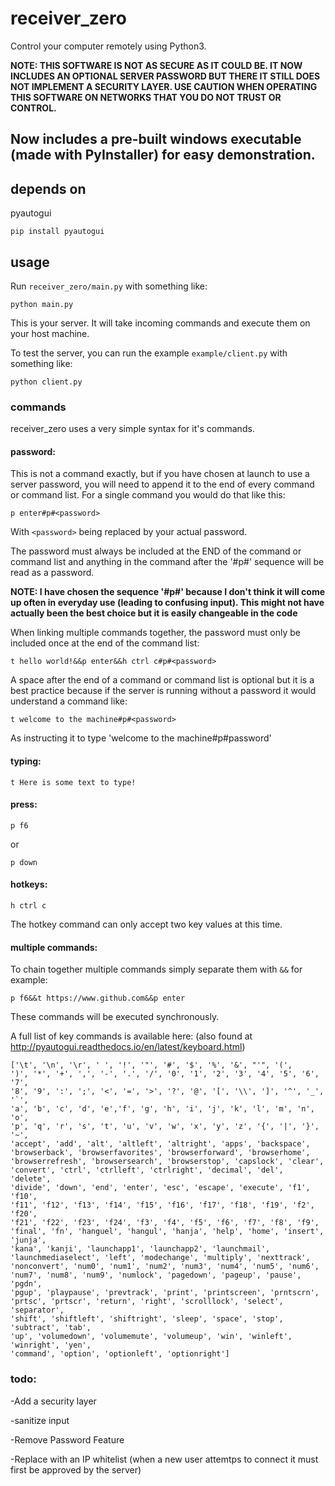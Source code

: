 # receiver_zero
Control your computer remotely using Python3. 

**NOTE: THIS SOFTWARE IS NOT AS SECURE AS IT COULD BE. IT NOW INCLUDES AN OPTIONAL SERVER PASSWORD BUT THERE IT STILL DOES NOT IMPLEMENT A SECURITY LAYER. USE CAUTION WHEN OPERATING THIS SOFTWARE ON NETWORKS THAT YOU DO NOT TRUST OR CONTROL.**
 
## Now includes a pre-built windows executable (made with PyInstaller) for easy demonstration. 

## depends on
pyautogui
```
pip install pyautogui
```

## usage
Run ```receiver_zero/main.py``` with something like:
```
python main.py
```
This is your server. It will take incoming commands and execute them on your host machine. 

To test the server, you can run the example ```example/client.py``` with something like:
```
python client.py
```
### commands
receiver_zero uses a very simple syntax for it's commands.
#### password:
This is not a command exactly, but if you have chosen at launch to use a server password, you will need to append it to the end of every command or command list. For a single command you would do that like this:
```
p enter#p#<password>
```
With ```<password>``` being replaced by your actual password. 

The password must always be included at the END of the command or command list and anything in the command after the '#p#' sequence will be read as a password. 

**NOTE: I have chosen the sequence '#p#' because I don't think it will come up often in everyday use (leading to confusing input). This might not have actually been the best choice but it is easily changeable in the code**

When linking multiple commands together, the password must only be included once at the end of the command list:
```
t hello world!&&p enter&&h ctrl c#p#<password>
```
A space after the end of a command or command list is optional but it is a best practice because if the server is running without a password it would understand a command like:
```
t welcome to the machine#p#<password>
```
As instructing it to type 'welcome to the machine#p#password'
#### typing:
```
t Here is some text to type!
```
#### press:
```
p f6
```
or
```
p down
```
#### hotkeys:
```
h ctrl c
```
The hotkey command can only accept two key values at this time.
#### multiple commands:
To chain together multiple commands simply separate them with ```&&``` for example:
```
p f6&&t https://www.github.com&&p enter
```
These commands will be executed synchronously. 

A full list of key commands is available here: (also found at http://pyautogui.readthedocs.io/en/latest/keyboard.html)
```
['\t', '\n', '\r', ' ', '!', '"', '#', '$', '%', '&', "'", '(',
')', '*', '+', ',', '-', '.', '/', '0', '1', '2', '3', '4', '5', '6', '7',
'8', '9', ':', ';', '<', '=', '>', '?', '@', '[', '\\', ']', '^', '_', '`',
'a', 'b', 'c', 'd', 'e','f', 'g', 'h', 'i', 'j', 'k', 'l', 'm', 'n', 'o',
'p', 'q', 'r', 's', 't', 'u', 'v', 'w', 'x', 'y', 'z', '{', '|', '}', '~',
'accept', 'add', 'alt', 'altleft', 'altright', 'apps', 'backspace',
'browserback', 'browserfavorites', 'browserforward', 'browserhome',
'browserrefresh', 'browsersearch', 'browserstop', 'capslock', 'clear',
'convert', 'ctrl', 'ctrlleft', 'ctrlright', 'decimal', 'del', 'delete',
'divide', 'down', 'end', 'enter', 'esc', 'escape', 'execute', 'f1', 'f10',
'f11', 'f12', 'f13', 'f14', 'f15', 'f16', 'f17', 'f18', 'f19', 'f2', 'f20',
'f21', 'f22', 'f23', 'f24', 'f3', 'f4', 'f5', 'f6', 'f7', 'f8', 'f9',
'final', 'fn', 'hanguel', 'hangul', 'hanja', 'help', 'home', 'insert', 'junja',
'kana', 'kanji', 'launchapp1', 'launchapp2', 'launchmail',
'launchmediaselect', 'left', 'modechange', 'multiply', 'nexttrack',
'nonconvert', 'num0', 'num1', 'num2', 'num3', 'num4', 'num5', 'num6',
'num7', 'num8', 'num9', 'numlock', 'pagedown', 'pageup', 'pause', 'pgdn',
'pgup', 'playpause', 'prevtrack', 'print', 'printscreen', 'prntscrn',
'prtsc', 'prtscr', 'return', 'right', 'scrolllock', 'select', 'separator',
'shift', 'shiftleft', 'shiftright', 'sleep', 'space', 'stop', 'subtract', 'tab',
'up', 'volumedown', 'volumemute', 'volumeup', 'win', 'winleft', 'winright', 'yen',
'command', 'option', 'optionleft', 'optionright']
```
### todo:
-Add a security layer

-sanitize input

-Remove Password Feature

-Replace with an IP whitelist (when a new user attemtps to connect it must first be approved by the server)
